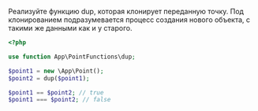 Реализуйте функцию dup, которая клонирует переданную точку. Под клонированием подразумевается процесс создания нового объекта, с такими же данными как и у старого.
```php
<?php

use function App\PointFunctions\dup;

$point1 = new \App\Point();
$point2 = dup($point1);

$point1 == $point2; // true
$point1 === $point2; // false